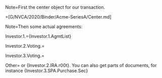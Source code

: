 Note=First the center object for our transaction.

=[G/NVCA/2020/Binder/Acme-SeriesA/Center.md]

Note=Then some actual agreements:

Investor.1.={Investor.1.AgmtList}


Investor.2.Voting.=

Investor.3.Voting.=

Other= or {Investor.2.IRA.r00t}. You can also get parts of documents, for instance {Investor.3.SPA.Purchase.Sec}